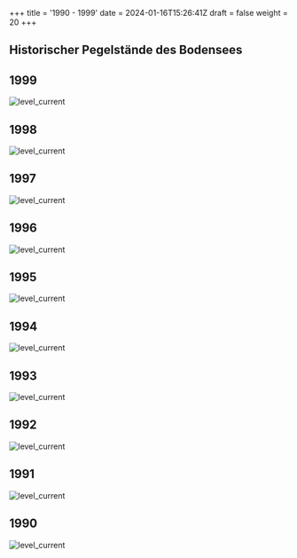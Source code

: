 +++
title = '1990 - 1999'
date = 2024-01-16T15:26:41Z
draft = false
weight = 20
+++

## Historischer Pegelstände des Bodensees

## 1999

![level_current](/images/DE/graphs_historic/longterm_DE_1999.png)

## 1998

![level_current](/images/DE/graphs_historic/longterm_DE_1998.png)

## 1997

![level_current](/images/DE/graphs_historic/longterm_DE_1997.png)

## 1996

![level_current](/images/DE/graphs_historic/longterm_DE_1996.png)

## 1995

![level_current](/images/DE/graphs_historic/longterm_DE_1995.png)

## 1994

![level_current](/images/DE/graphs_historic/longterm_DE_1994.png)

## 1993

![level_current](/images/DE/graphs_historic/longterm_DE_1993.png)

## 1992

![level_current](/images/DE/graphs_historic/longterm_DE_1992.png)

## 1991

![level_current](/images/DE/graphs_historic/longterm_DE_1991.png)

## 1990

![level_current](/images/DE/graphs_historic/longterm_DE_1990.png)